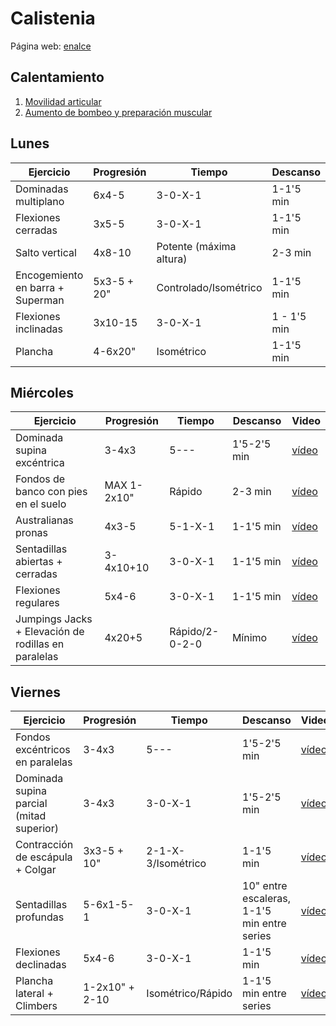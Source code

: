 # Calistenia
Página web: [enalce](https://www.calistenia.net/rutinas-principiantes/)

## Calentamiento
1. [Movilidad articular](https://www.youtube.com/watch?v=0UKFJHnYEb8)
2. [Aumento de bombeo y preparación muscular](https://www.youtube.com/watch?v=suEih2E5Gjs)

## Lunes

| Ejercicio | Progresión | Tiempo | Descanso | Video |
|---|---|---|---|---|
| Dominadas multiplano | 6x4-5 | 3-0-X-1 | 1-1'5 min  | [vídeo](https://www.youtube.com/watch?v=qH3UlYIKZlI)  |
| Flexiones cerradas | 3x5-5 | 3-0-X-1 | 1-1'5 min | [vídeo](https://www.youtube.com/watch?v=Fx1Tob4WvtM) |
| Salto vertical | 4x8-10 | Potente (máxima altura) | 2-3 min | [vídeo](https://www.youtube.com/watch?v=jj3NlAigrZ8)  |
| Encogemiento en barra + Superman | 5x3-5 + 20" | Controlado/Isométrico | 1-1'5 min | [vídeo](https://www.youtube.com/watch?v=hrEXL00wewI) |
| Flexiones inclinadas | 3x10-15 | 3-0-X-1 | 1 - 1'5 min | [vídeo](https://www.youtube.com/watch?v=EMSyI4RQn_o)
| Plancha | 4-6x20" | Isométrico | 1-1'5 min | [vídeo](https://www.youtube.com/watch?v=Els9E9R2u-8)

## Miércoles

| Ejercicio | Progresión | Tiempo | Descanso | Video |
|---|---|---|---|---|
| Dominada supina excéntrica | 3-4x3 | 5--- | 1'5-2'5 min | [vídeo](https://www.youtube.com/watch?v=Lgzaw7K1tYk) |
| Fondos de banco con pies en el suelo | MAX 1-2x10" | Rápido | 2-3 min | [vídeo](https://www.youtube.com/watch?v=eJx5ivmvmZk) |
| Australianas pronas | 4x3-5 | 5-1-X-1 | 1-1'5 min | [vídeo](https://www.youtube.com/watch?v=GSe8J1GVptk) |
| Sentadillas abiertas + cerradas | 3-4x10+10 | 3-0-X-1 | 1-1'5 min | [vídeo](https://www.youtube.com/watch?v=jH2uIKIQ2oM) |
| Flexiones regulares | 5x4-6 | 3-0-X-1 | 1-1'5 min | [vídeo](https://www.youtube.com/watch?v=xkXzjTfQ-KM) |
| Jumpings Jacks + Elevación de rodillas en paralelas | 4x20+5 | Rápido/2-0-2-0 | Mínimo | [vídeo](https://www.youtube.com/watch?v=Qjp_MJDwRi4) |

## Viernes

| Ejercicio | Progresión | Tiempo | Descanso | Video |
|---|---|---|---|---|
| Fondos excéntricos en paralelas | 3-4x3 | 5--- | 1'5-2'5 min | [vídeo](https://www.youtube.com/watch?v=55TuOn7FQKY) |
| Dominada supina parcial (mitad superior) | 3-4x3 | 3-0-X-1 | 1'5-2'5 min | [vídeo](https://www.youtube.com/watch?v=ypgrBUuuZfs&feature=youtu.be) |
| Contracción de escápula + Colgar | 3x3-5 + 10" | 2-1-X-3/Isométrico | 1-1'5 min | [vídeo](https://www.youtube.com/watch?v=c5zkTsa-Pr4&feature=youtu.be) |
| Sentadillas profundas | 5-6x1-5-1 | 3-0-X-1 | 10" entre escaleras, 1-1'5 min entre series | [vídeo](https://www.youtube.com/watch?v=KRjQVQWGVow&feature=youtu.be) |
| Flexiones declinadas | 5x4-6 | 3-0-X-1 | 1-1'5 min | [vídeo](https://www.youtube.com/watch?v=vBWF0ku_7d8) |
| Plancha lateral + Climbers | 1-2x10" + 2-10 | Isométrico/Rápido | 1-1'5 min entre series | [vídeo](https://www.youtube.com/watch?v=j-XZZmVbsmg) |